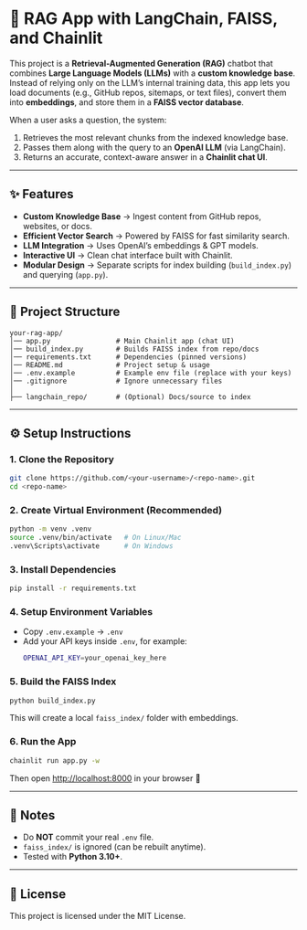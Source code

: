 # 🚀 RAG App with LangChain, FAISS, and Chainlit

This project is a **Retrieval-Augmented Generation (RAG)** chatbot that combines **Large Language Models (LLMs)** with a **custom knowledge base**.  
Instead of relying only on the LLM’s internal training data, this app lets you load documents (e.g., GitHub repos, sitemaps, or text files), convert them into **embeddings**, and store them in a **FAISS vector database**.  

When a user asks a question, the system:
1. Retrieves the most relevant chunks from the indexed knowledge base.  
2. Passes them along with the query to an **OpenAI LLM** (via LangChain).  
3. Returns an accurate, context-aware answer in a **Chainlit chat UI**.  

---

## ✨ Features
- **Custom Knowledge Base** → Ingest content from GitHub repos, websites, or docs.  
- **Efficient Vector Search** → Powered by FAISS for fast similarity search.  
- **LLM Integration** → Uses OpenAI’s embeddings & GPT models.  
- **Interactive UI** → Clean chat interface built with Chainlit.  
- **Modular Design** → Separate scripts for index building (`build_index.py`) and querying (`app.py`).  

---

## 📂 Project Structure
```
your-rag-app/
│── app.py                # Main Chainlit app (chat UI)
│── build_index.py        # Builds FAISS index from repo/docs
│── requirements.txt      # Dependencies (pinned versions)
│── README.md             # Project setup & usage
│── .env.example          # Example env file (replace with your keys)
│── .gitignore            # Ignore unnecessary files
│
├── langchain_repo/       # (Optional) Docs/source to index
```

---

## ⚙️ Setup Instructions

### 1. Clone the Repository
```bash
git clone https://github.com/<your-username>/<repo-name>.git
cd <repo-name>
```

### 2. Create Virtual Environment (Recommended)
```bash
python -m venv .venv
source .venv/bin/activate   # On Linux/Mac
.venv\Scripts\activate      # On Windows
```

### 3. Install Dependencies
```bash
pip install -r requirements.txt
```

### 4. Setup Environment Variables
- Copy `.env.example` → `.env`
- Add your API keys inside `.env`, for example:
  ```bash
  OPENAI_API_KEY=your_openai_key_here
  ```

### 5. Build the FAISS Index
```bash
python build_index.py
```
This will create a local `faiss_index/` folder with embeddings.

### 6. Run the App
```bash
chainlit run app.py -w
```
Then open [http://localhost:8000](http://localhost:8000) in your browser 🚀

---

## 🛑 Notes
- Do **NOT** commit your real `.env` file.  
- `faiss_index/` is ignored (can be rebuilt anytime).  
- Tested with **Python 3.10+**.

---

## 📜 License
This project is licensed under the MIT License.
